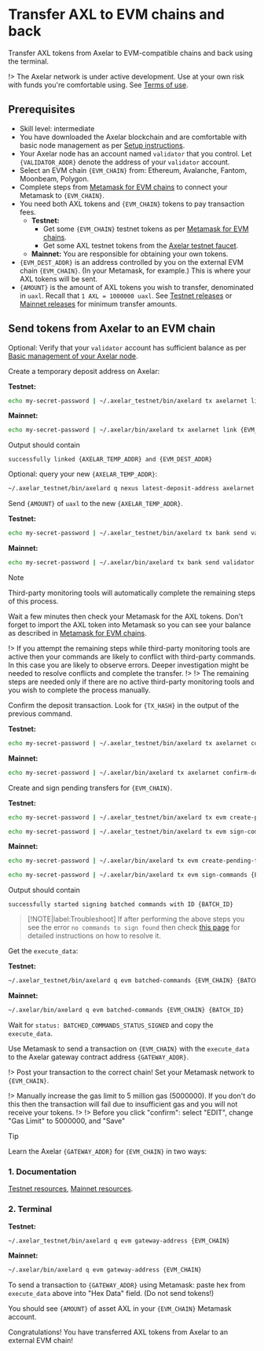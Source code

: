 # Transfer AXL to EVM chains and back

Transfer AXL tokens from Axelar to EVM-compatible chains and back using the terminal.

!> The Axelar network is under active development.  Use at your own risk with funds you're comfortable using.  See [Terms of use](/terms-of-use).

## Prerequisites

- Skill level: intermediate
- You have downloaded the Axelar blockchain and are comfortable with basic node management as per [Setup instructions](/parent-pages/setup.md).
- Your Axelar node has an account named `validator` that you control.  Let `{VALIDATOR_ADDR}` denote the address of your `validator` account.
- Select an EVM chain `{EVM_CHAIN}` from: Ethereum, Avalanche, Fantom, Moonbeam, Polygon.
- Complete steps from [Metamask for EVM chains](/resources/metamask.md) to connect your Metamask to `{EVM_CHAIN}`.
- You need both AXL tokens and `{EVM_CHAIN}` tokens to pay transaction fees.
    - **Testnet:**
        - Get some `{EVM_CHAIN}` testnet tokens as per [Metamask for EVM chains](/resources/metamask.md).
        - Get some AXL testnet tokens from the [Axelar testnet faucet](http://faucet.testnet.axelar.dev/).
    - **Mainnet:** You are responsible for obtaining your own tokens.
- `{EVM_DEST_ADDR}` is an address controlled by you on the external EVM chain `{EVM_CHAIN}`.  (In your Metamask, for example.)  This is where your AXL tokens will be sent.
- `{AMOUNT}` is the amount of AXL tokens you wish to transfer, denominated in `uaxl`.  Recall that `1 AXL = 1000000 uaxl`.  See [Testnet releases](/resources/testnet-releases.md) or [Mainnet releases](/resources/mainnet-releases.md) for minimum transfer amounts.

## Send tokens from Axelar to an EVM chain

Optional: Verify that your `validator` account has sufficient balance as per [Basic management of your Axelar node](/setup/basic.md).

Create a temporary deposit address on Axelar:

**Testnet:**
```bash
echo my-secret-password | ~/.axelar_testnet/bin/axelard tx axelarnet link {EVM_CHAIN} {EVM_DEST_ADDR} uaxl --from validator --gas auto --gas-adjustment 1.5 --chain-id axelar-testnet-lisbon-2 --home ~/.axelar_testnet/.core
```

**Mainnet:**
```bash
echo my-secret-password | ~/.axelar/bin/axelard tx axelarnet link {EVM_CHAIN} {EVM_DEST_ADDR} uaxl --from validator --gas auto --gas-adjustment 1.5 --chain-id axelar-dojo-1 --home ~/.axelar/.core
```

Output should contain
```
successfully linked {AXELAR_TEMP_ADDR} and {EVM_DEST_ADDR}
```

Optional: query your new `{AXELAR_TEMP_ADDR}`:

```bash
~/.axelar_testnet/bin/axelard q nexus latest-deposit-address axelarnet {EVM_CHAIN} {EVM_DEST_ADDR}
```

Send `{AMOUNT}` of `uaxl` to the new `{AXELAR_TEMP_ADDR}`.

**Testnet:**
```bash
echo my-secret-password | ~/.axelar_testnet/bin/axelard tx bank send validator {AXELAR_TEMP_ADDR} {AMOUNT}uaxl --from validator --gas auto --gas-adjustment 1.5 --chain-id axelar-testnet-lisbon-2 --home ~/.axelar_testnet/.core
```

**Mainnet:**
```bash
echo my-secret-password | ~/.axelar/bin/axelard tx bank send validator {AXELAR_TEMP_ADDR} {AMOUNT}uaxl --from validator --gas auto --gas-adjustment 1.5 --chain-id axelar-dojo-1 --home ~/.axelar/.core
```

> [!NOTE]
> Third-party monitoring tools will automatically complete the remaining steps of this process.
>
> Wait a few minutes then check your Metamask for the AXL tokens.  Don't forget to import the AXL token into Metamask so you can see your balance as described in [Metamask for EVM chains](/resources/metamask.md).

!> If you attempt the remaining steps while third-party monitoring tools are active then your commands are likely to conflict with third-party commands.  In this case you are likely to observe errors.  Deeper investigation might be needed to resolve conflicts and complete the transfer.
!>
!> The remaining steps are needed only if there are no active third-party monitoring tools and you wish to complete the process manually.

Confirm the deposit transaction.  Look for `{TX_HASH}` in the output of the previous command.

**Testnet:**
```bash
echo my-secret-password | ~/.axelar_testnet/bin/axelard tx axelarnet confirm-deposit {TX_HASH} {AMOUNT}uaxl {AXELAR_TEMP_ADDR} --from validator --chain-id axelar-testnet-lisbon-2 --home ~/.axelar_testnet/.core
```

**Mainnet:**
```bash
echo my-secret-password | ~/.axelar/bin/axelard tx axelarnet confirm-deposit {TX_HASH} {AMOUNT}uaxl {AXELAR_TEMP_ADDR} --from validator --chain-id axelar-dojo-1 --home ~/.axelar/.core
```

Create and sign pending transfers for `{EVM_CHAIN}`.

**Testnet:**
```bash
echo my-secret-password | ~/.axelar_testnet/bin/axelard tx evm create-pending-transfers {EVM_CHAIN} --from validator --chain-id axelar-testnet-lisbon-2 --home ~/.axelar_testnet/.core --gas auto --gas-adjustment 1.5

echo my-secret-password | ~/.axelar_testnet/bin/axelard tx evm sign-commands {EVM_CHAIN} --from validator --gas auto --gas-adjustment 1.2 --chain-id axelar-testnet-lisbon-2 --home ~/.axelar_testnet/.core
```

**Mainnet:**
```bash
echo my-secret-password | ~/.axelar/bin/axelard tx evm create-pending-transfers {EVM_CHAIN} --from validator --chain-id axelar-dojo-1 --home ~/.axelar/.core --gas auto --gas-adjustment 1.5

echo my-secret-password | ~/.axelar/bin/axelard tx evm sign-commands {EVM_CHAIN} --from validator --gas auto --gas-adjustment 1.2 --chain-id axelar-dojo-1 --home ~/.axelar/.core
```

Output should contain

```
successfully started signing batched commands with ID {BATCH_ID}
```

> [!NOTE|label:Troubleshoot]
> If after performing the above steps you see the error `no commands to sign found` then check [this page](/faqs/ex5-problem.md) for detailed instructions on how to resolve it.

Get the `execute_data`:

**Testnet:**
```bash
~/.axelar_testnet/bin/axelard q evm batched-commands {EVM_CHAIN} {BATCH_ID}
```

**Mainnet:**
```bash
~/.axelar/bin/axelard q evm batched-commands {EVM_CHAIN} {BATCH_ID}
```

Wait for `status: BATCHED_COMMANDS_STATUS_SIGNED` and copy the `execute_data`.

Use Metamask to send a transaction on `{EVM_CHAIN}` with the `execute_data` to the Axelar gateway contract address `{GATEWAY_ADDR}`.

!> Post your transaction to the correct chain!  Set your Metamask network to `{EVM_CHAIN}`.  

!> Manually increase the gas limit to 5 million gas (5000000).  If you don't do this then the transaction will fail due to insufficient gas and you will not receive your tokens.
!>
!> Before you click "confirm": select "EDIT", change "Gas Limit" to 5000000, and "Save"

> [!TIP]
> Learn the Axelar `{GATEWAY_ADDR}` for `{EVM_CHAIN}` in two ways:
>
> ### 1. Documentation
> [Testnet resources](https://docs.axelar.dev/#/resources/testnet-releases), [Mainnet resources](https://docs.axelar.dev/#/resources/mainnet-releases).
>
> ### 2. Terminal
> **Testnet:**
> ```bash
> ~/.axelar_testnet/bin/axelard q evm gateway-address {EVM_CHAIN}
> ```
> 
> **Mainnet:**
> ```bash
> ~/.axelar/bin/axelard q evm gateway-address {EVM_CHAIN}
> ```

To send a transaction to `{GATEWAY_ADDR}` using Metamask: paste hex from `execute_data` above into "Hex Data" field.  (Do not send tokens!)

You should see `{AMOUNT}` of asset AXL in your `{EVM_CHAIN}` Metamask account.
    
Congratulations!  You have transferred AXL tokens from Axelar to an external EVM chain!
